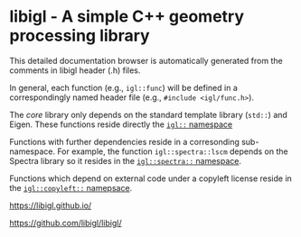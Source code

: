 # libigl - A simple C++ geometry processing library

This detailed documentation browser is automatically generated from the comments
in libigl header (.h) files.

In general, each function (e.g., `igl::func`) will be defined in a
correspondingly named header file (e.g., `#include <igl/func.h>`).

The _core_ library only depends on the standard template library (`std::`) and 
Eigen. These functions reside directly the [`igl::` namespace](./namespaceigl.html)

Functions with further dependencies reside in a corresonding sub-namespace. For
example, the function `igl::spectra::lscm` depends on the Spectra library so it
resides in the [`igl::spectra::` namespace](./namespaceigl_1_1spectra.html).

Functions which depend on external code under a copyleft license reside in the
[`igl::copyleft::` namepsace](file:///Users/alecjacobson/Repos/libigl/dox/namespaceigl_1_1copyleft.html).

https://libigl.github.io/

https://github.com/libigl/libigl/
